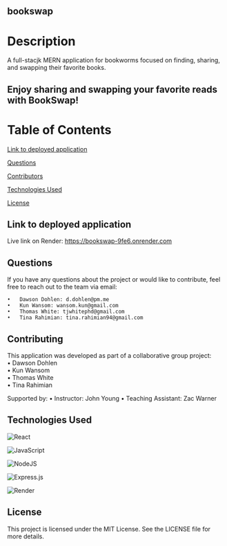 ## bookswap

# Description
A full-stacjk MERN application for bookworms focused on finding, sharing, and swapping their favorite books.

## Enjoy sharing and swapping your favorite reads with BookSwap!

# Table of Contents

[Link to deployed application](#link-to-deployed-application)

[Questions](#questions)

[Contributors](#contributing)

[Technologies Used](#technologies-used)

[License](#license)

## Link to deployed application

Live link on Render: https://bookswap-9fe6.onrender.com

## Questions

If you have any questions about the project or would like to contribute, feel free to reach out to the team via email:

    •	Dawson Dohlen: d.dohlen@pm.me
    •	Kun Wansom: wansom.kun@gmail.com
    •	Thomas White: tjwhitephd@gmail.com
    •	Tina Rahimian: tina.rahimian94@gmail.com

## Contributing

This application was developed as part of a collaborative group project: \
• Dawson Dohlen \
• Kun Wansom \
• Thomas White \
• Tina Rahimian

Supported by:
• Instructor: John Young
• Teaching Assistant: Zac Warner

## Technologies Used

![React](https://img.shields.io/badge/react-%2320232a.svg?style=for-the-badge&logo=react&logoColor=%2361DAFB)

![JavaScript](https://img.shields.io/badge/javascript-%23323330.svg?style=for-the-badge&logo=javascript&logoColor=%23F7DF1E)

![NodeJS](https://img.shields.io/badge/node.js-6DA55F?style=for-the-badge&logo=node.js&logoColor=white)

![Express.js](https://img.shields.io/badge/express.js-%23404d59.svg?style=for-the-badge&logo=express&logoColor=%2361DAFB)

![Render](https://img.shields.io/badge/Render-%46E3B7.svg?style=for-the-badge&logo=render&logoColor=white)


## License

This project is licensed under the MIT License. See the LICENSE file for more details.